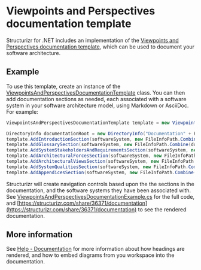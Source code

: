 # Viewpoints and Perspectives documentation template

Structurizr for .NET includes an implementation of the [Viewpoints and Perspectives documentation template](http://www.viewpoints-and-perspectives.info), which can be used to document your software architecture.

## Example

To use this template, create an instance of the [ViewpointsAndPerspectivesDocumentationTemplate](https://github.com/structurizr/dotnet/blob/master/AtlasEngine.Modelling.C5.Core/Documentation/ViewpointsAndPerspectivesDocumentationTemplate.cs) class.
You can then add documentation sections as needed, each associated with a software system in your software architecture model, using Markdown or AsciiDoc. For example:

```c#
ViewpointsAndPerspectivesDocumentationTemplate template = new ViewpointsAndPerspectivesDocumentationTemplate(workspace);

DirectoryInfo documentationRoot = new DirectoryInfo("Documentation" + Path.DirectorySeparatorChar + "viewpointsandperspectives" + Path.DirectorySeparatorChar + "markdown");
template.AddIntroductionSection(softwareSystem, new FileInfoPath.Combine(documentationRoot.FullName, "01-introduction.md")));
template.AddGlossarySection(softwareSystem, new FileInfoPath.Combine(documentationRoot.FullName, "02-glossary.md")));
template.AddSystemStakeholdersAndRequirementsSection(softwareSystem, new FileInfoPath.Combine(documentationRoot.FullName, "03-system-stakeholders-and-requirements.md")));
template.AddArchitecturalForcesSection(softwareSystem, new FileInfoPath.Combine(documentationRoot.FullName, "04-architectural-forces.md")));
template.AddArchitecturalViewsSection(softwareSystem, new FileInfoPath.Combine(documentationRoot.FullName, "05-architectural-views")));
template.AddSystemQualitiesSection(softwareSystem, new FileInfoPath.Combine(documentationRoot.FullName, "06-system-qualities.md")));
template.AddAppendicesSection(softwareSystem, new FileInfoPath.Combine(documentationRoot.FullName, "07-appendices.md")));
```

Structurizr will create navigation controls based upon the the sections in the documentation, and the software systems they have been associated with.
See [ViewpointsAndPerspectivesDocumentationExample.cs](https://github.com/structurizr/dotnet/blob/master/AtlasEngine.Modelling.C5.Examples/ViewpointsAndPerspectivesDocumentationExample.cs) for the full code, and [https://structurizr.com/share/36371/documentation](https://structurizr.com/share/36371/documentation) to see the rendered documentation.

## More information

See [Help - Documentation](https://structurizr.com/help/documentation) for more information about how headings are rendered, and how to embed diagrams from you workspace into the documentation.